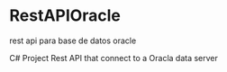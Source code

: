 # RestAPIOracle
rest api para base de datos oracle

C# Project Rest API that connect to a Oracla data server
